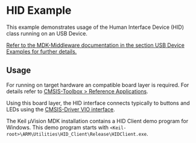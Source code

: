 HID Example
===========

This example demonstrates usage of the Human Interface Device (HID) class running on an USB Device.

[Refer to the MDK-Middleware documentation in the section USB Device Examples for further details.](https://arm-software.github.io/MDK-Middleware/latest/USB/USB_Device.html#dev_hid_tutorial)

Usage
-----

For running on target hardware an compatible board layer is required. For details refer to [CMSIS-Toolbox > Reference Applications](https://github.com/Open-CMSIS-Pack/cmsis-toolbox/blob/main/docs/ReferenceApplications.md).

Using this board layer, the HID interface connects typically to buttons and LEDs using the [CMSIS-Driver VIO interface](https://arm-software.github.io/CMSIS_6/latest/Driver/group__vio__interface__gr.html).

The Keil μVision MDK installation contains a HID Client demo program for Windows. This demo program starts with `<Keil-root>\ARM\Utilities\HID_Client\Release\HIDClient.exe`.

